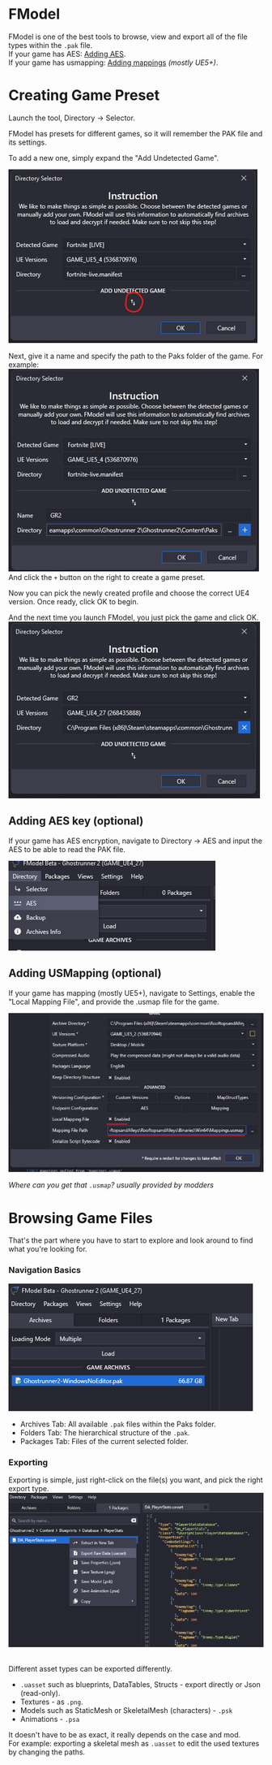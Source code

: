 # FModel
FModel is one of the best tools to browse, view and export all of the file types within the `.pak` file.
<br>
If your game has AES: [Adding AES](#adding-aes-key-optional).<br>
If your game has usmapping: [Adding mappings](#adding-usmapping-optional) _(mostly UE5+)_.

# Creating Game Preset
Launch the tool, Directory -> Selector.

FModel has presets for different games, so it will remember the PAK file and its settings.

To add a new one, simply expand the "Add Undetected Game".

![](/Media/fmodel_1.png)

Next, give it a name and specify the path to the Paks folder of the game. For example:<br>
![](/Media/fmodel_2.png)<br>
And click the `+` button on the right to create a game preset.

Now you can pick the newly created profile and choose the correct UE4 version.
Once ready, click OK to begin.

And the next time you launch FModel, you just pick the game and click OK.
![](/Media/fmodel_3.png)

## Adding AES key (optional)
If your game has AES encryption, navigate to Directory -> AES and input the AES to be able to read the PAK file.

![](/Media/fmodel_4.png)

## Adding USMapping (optional)
If your game has mapping (mostly UE5+), navigate to Settings, enable the "Local Mapping File", and provide the .usmap file for the game.

![](/Media/fmodel_usmapping.png)

_Where can you get that `.usmap`? usually provided by modders_

# Browsing Game Files
That's the part where you have to start to explore and look around to find what you're looking for.

### Navigation Basics
![](/Media/fmodel_5.png) <br>

- Archives Tab: All available `.pak` files within the Paks folder.
- Folders Tab: The hierarchical structure of the `.pak`.
- Packages Tab: Files of the current selected folder.


### Exporting 
Exporting is simple, just right-click on the file(s) you want, and pick the right export type.
![](/Media/fmodel_6.png)<br>

<br>
Different asset types can be exported differently.<br>

-   `.uasset` such as blueprints, DataTables, Structs - export directly or Json (read-only).
- Textures - as `.png`.
- Models such as StaticMesh or SkeletalMesh (characters) - `.psk`
- Animations - `.psa`


It doesn't have to be as exact, it really depends on the case and mod.
<br>
For example: exporting a skeletal mesh as `.uasset` to edit the used textures by changing the paths.

